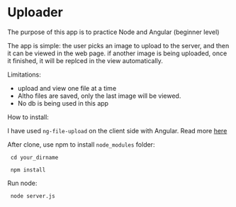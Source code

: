 # Uploader

The purpose of this app is to practice Node and Angular (beginner level)

The app is simple: the user picks an image to upload to the server, and then it can be viewed in the web page.
if another image is being uploaded, once it finished, it will be replced in the view automatically.

Limitations: 
* upload and view one file at a time
* Altho files are saved, only the last image will be viewed.
* No db is being used in this app

How to install:

I have used <code>ng-file-upload</code> on the client side with Angular. Read more <a href="https://github.com/danialfarid/ng-file-upload">here</a>

After clone, use npm to install <code>node_modules</code> folder:

<code> cd your_dirname </code>

<code> npm install </code>

Run node:

<code> node server.js </code>




